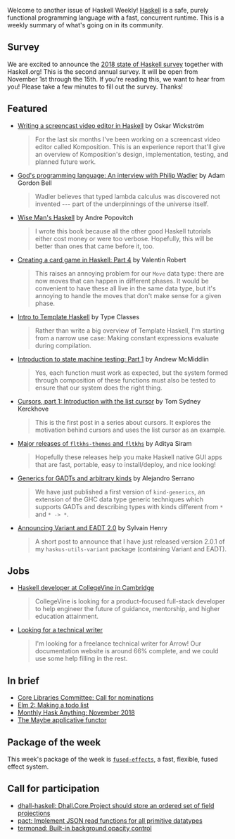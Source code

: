 Welcome to another issue of Haskell Weekly!
[Haskell](https://www.haskell.org) is a safe, purely functional programming language with a fast, concurrent runtime.
This is a weekly summary of what's going on in its community.

## Survey

We are excited to announce the [2018 state of Haskell survey](https://bit.ly/haskell2018) together with Haskell.org!
This is the second annual survey.
It will be open from November 1st through the 15th.
If you're reading this, we want to hear from you!
Please take a few minutes to fill out the survey.
Thanks!

## Featured

-   [Writing a screencast video editor in Haskell](https://wickstrom.tech/programming/2018/10/26/writing-a-screencast-video-editor-in-haskell.html) by Oskar Wickström

    > For the last six months I've been working on a screencast video editor called Komposition. This is an experience report that'll give an overview of Komposition's design, implementation, testing, and planned future work.

-   [God's programming language: An interview with Philip Wadler](https://corecursive.com/021-gods-programming-language-with-philip-wadler/?haskellweekly) by Adam Gordon Bell

    > Wadler believes that typed lambda calculus was discovered not invented --- part of the underpinnings of the universe itself.

-   [Wise Man's Haskell](https://anchpop.github.io/wise_mans_haskell/) by Andre Popovitch

    > I wrote this book because all the other good Haskell tutorials either cost money or were too verbose. Hopefully, this will be better than ones that came before it, too.

-   [Creating a card game in Haskell: Part 4](https://ptival.github.io/card-game-04) by Valentin Robert

    > This raises an annoying problem for our `Move` data type: there are now moves that can happen in different phases. It would be convenient to have these all live in the same data type, but it's annoying to handle the moves that don't make sense for a given phase.

-   [Intro to Template Haskell](https://typeclasses.com/news/2018-10-intro-template-haskell) by Type Classes

    > Rather than write a big overview of Template Haskell, I'm starting from a narrow use case: Making constant expressions evaluate during compilation.

-   [Introduction to state machine testing: Part 1](http://qfpl.io/posts/intro-to-state-machine-testing-1/) by Andrew McMiddlin

    > Yes, each function must work as expected, but the system formed through composition of these functions must also be tested to ensure that our system does the right thing.

-   [Cursors, part 1: Introduction with the list cursor](https://cs-syd.eu/posts/2018-10-28-cursor-list) by Tom Sydney Kerckhove

    > This is the first post in a series about cursors. It explores the motivation behind cursors and uses the list cursor as an example.

-   [Major releases of `fltkhs-themes` and `fltkhs`](https://np.reddit.com/r/haskell/comments/9rvsg6/ann_major_releases_of_fltkhsthemes_for_nice/) by Aditya Siram

    > Hopefully these releases help you make Haskell native GUI apps that are fast, portable, easy to install/deploy, and nice looking!

-   [Generics for GADTs and arbitrary kinds](https://np.reddit.com/r/haskell/comments/9smtbs/generics_for_gadts_and_arbitrary_kinds/) by Alejandro Serrano

    > We have just published a first version of `kind-generics`, an extension of the GHC data type generic techniques which supports GADTs and describing types with kinds different from `*` and `* -> *`.

-   [Announcing Variant and EADT 2.0](http://www.sylvain-henry.info/home/posts/2018-10-28-announcing-eadt.html) by Sylvain Henry

    > A short post to announce that I have just released version 2.0.1 of my `haskus-utils-variant` package (containing Variant and EADT).

## Jobs

-   [Haskell developer at CollegeVine in Cambridge](https://jobs.lever.co/collegevine/0524ae1e-98a6-438a-92b7-8f1d30b8b9a3)

    > CollegeVine is looking for a product-focused full-stack developer to help engineer the future of guidance, mentorship, and higher education attainment.

-   [Looking for a technical writer](https://np.reddit.com/r/haskell/comments/9sjhn3/freelance_job_looking_for_a_technical_writer/)

    > I'm looking for a freelance technical writer for Arrow! Our documentation website is around 66% complete, and we could use some help filling in the rest.

## In brief

-   [Core Libraries Committee: Call for nominations](https://np.reddit.com/r/haskell/comments/9sif1x/core_libraries_committee_call_for_nominations/)
-   [Elm 2: Making a todo list](https://mmhaskell.com/blog/2018/11/19/elm-ii-todo-list-redux)
-   [Monthly Hask Anything: November 2018](https://np.reddit.com/r/haskell/comments/9t0p5n/monthly_hask_anything_november_2018/)
-   [The Maybe applicative functor](http://blog.ploeh.dk/2018/10/29/the-maybe-applicative-functor/)

## Package of the week

This week's package of the week is [`fused-effects`](https://hackage.haskell.org/package/fused-effects-0.1.1.0),
a fast, flexible, fused effect system.

## Call for participation

-   [dhall-haskell: Dhall.Core.Project should store an ordered set of field projections](https://github.com/dhall-lang/dhall-haskell/issues/664)
-   [pact: Implement JSON read functions for all primitive datatypes](https://github.com/kadena-io/pact/issues/265)
-   [termonad: Built-in background opacity control](https://github.com/cdepillabout/termonad/issues/73)
